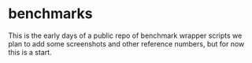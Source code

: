 # benchmarks
This is the early days of a public repo of benchmark wrapper scripts
we plan to add some screenshots and other reference numbers, but for now this is a start.
